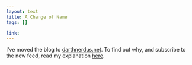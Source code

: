 ```yaml
--- 
layout: text
title: A Change of Name
tags: []

link: 
---
```


I've moved the blog to [darthnerdus.net](http://darthnerdus.net). To find out why, and subscribe to the new feed, read my explanation [here](http://darthnerdus.net/2011/06/12/who-am-i.html).
